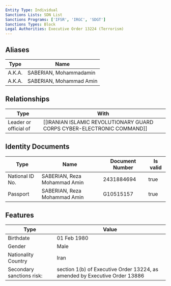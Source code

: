 ```yaml
---
Entity Type: Individual
Sanctions Lists: SDN List
Sanctions Programs: ['IFSR', 'IRGC', 'SDGT']
Sanctions Types: Block
Legal Authorities: Executive Order 13224 (Terrorism)
---
```


## Aliases
| Type  | Name      | 
|-------|-----------|
| A.K.A. | SABERIAN, Mohammadamin |
| A.K.A. | SABERIAN, Mohammad Amin |

## Relationships
| Type  | With      | 
|-------|-----------|
| Leader or official of | [[IRANIAN ISLAMIC REVOLUTIONARY GUARD CORPS CYBER-ELECTRONIC COMMAND]] |

## Identity Documents
| Type  | Name      | Document Number | Is valid |
|-------|-----------|-----------------|----------|
| National ID No. | SABERIAN, Reza Mohammad Amin | 2431884694 | true |
| Passport | SABERIAN, Reza Mohammad Amin | G10515157 | true |

## Features
| Type  | Value      |
|-------|------------|
| Birthdate | 01 Feb 1980 |
| Gender | Male |
| Nationality Country | Iran |
| Secondary sanctions risk: | section 1(b) of Executive Order 13224, as amended by Executive Order 13886 |
